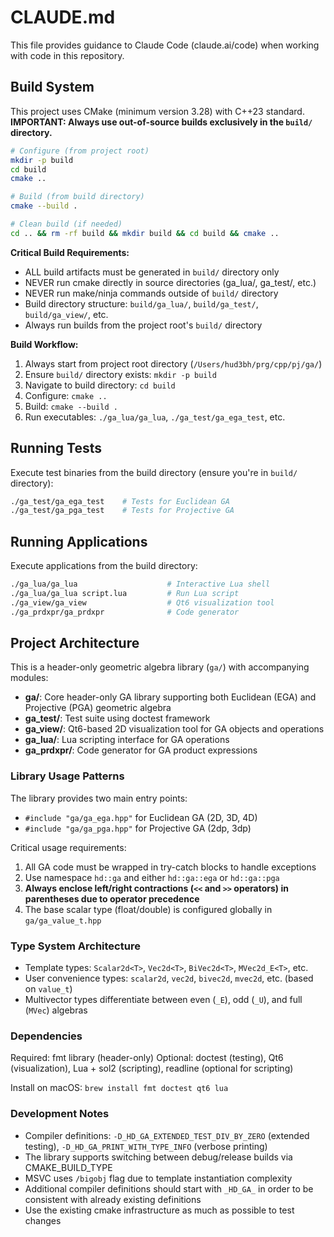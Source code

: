 # CLAUDE.md

This file provides guidance to Claude Code (claude.ai/code) when working with code in this repository.

## Build System

This project uses CMake (minimum version 3.28) with C++23 standard. **IMPORTANT: Always use out-of-source builds exclusively in the `build/` directory.**

```bash
# Configure (from project root)
mkdir -p build
cd build
cmake ..

# Build (from build directory)
cmake --build .

# Clean build (if needed)
cd .. && rm -rf build && mkdir build && cd build && cmake ..
```

**Critical Build Requirements:**

- ALL build artifacts must be generated in `build/` directory only
- NEVER run cmake directly in source directories (ga_lua/, ga_test/, etc.)
- NEVER run make/ninja commands outside of `build/` directory
- Build directory structure: `build/ga_lua/`, `build/ga_test/`, `build/ga_view/`, etc.
- Always run builds from the project root's `build/` directory

**Build Workflow:**

1. Always start from project root directory (`/Users/hud3bh/prg/cpp/pj/ga/`)
2. Ensure `build/` directory exists: `mkdir -p build`
3. Navigate to build directory: `cd build`
4. Configure: `cmake ..`
5. Build: `cmake --build .`
6. Run executables: `./ga_lua/ga_lua`, `./ga_test/ga_ega_test`, etc.

## Running Tests

Execute test binaries from the build directory (ensure you're in `build/` directory):

```bash
./ga_test/ga_ega_test    # Tests for Euclidean GA
./ga_test/ga_pga_test    # Tests for Projective GA
```

## Running Applications

Execute applications from the build directory:

```bash
./ga_lua/ga_lua                    # Interactive Lua shell
./ga_lua/ga_lua script.lua         # Run Lua script
./ga_view/ga_view                  # Qt6 visualization tool
./ga_prdxpr/ga_prdxpr              # Code generator
```

## Project Architecture

This is a header-only geometric algebra library (`ga/`) with accompanying modules:

- **ga/**: Core header-only GA library supporting both Euclidean (EGA) and Projective (PGA) geometric algebra
- **ga_test/**: Test suite using doctest framework
- **ga_view/**: Qt6-based 2D visualization tool for GA objects and operations
- **ga_lua/**: Lua scripting interface for GA operations
- **ga_prdxpr/**: Code generator for GA product expressions

### Library Usage Patterns

The library provides two main entry points:

- `#include "ga/ga_ega.hpp"` for Euclidean GA (2D, 3D, 4D)
- `#include "ga/ga_pga.hpp"` for Projective GA (2dp, 3dp)

Critical usage requirements:

1. All GA code must be wrapped in try-catch blocks to handle exceptions
2. Use namespace `hd::ga` and either `hd::ga::ega` or `hd::ga::pga`
3. **Always enclose left/right contractions (`<<` and `>>` operators) in parentheses due to operator precedence**
4. The base scalar type (float/double) is configured globally in `ga/ga_value_t.hpp`

### Type System Architecture

- Template types: `Scalar2d<T>`, `Vec2d<T>`, `BiVec2d<T>`, `MVec2d_E<T>`, etc.
- User convenience types: `scalar2d`, `vec2d`, `bivec2d`, `mvec2d`, etc. (based on `value_t`)
- Multivector types differentiate between even (`_E`), odd (`_U`), and full (`MVec`) algebras

### Dependencies

Required: fmt library (header-only)
Optional: doctest (testing), Qt6 (visualization), Lua + sol2 (scripting), readline
(optional for scripting)

Install on macOS: `brew install fmt doctest qt6 lua`

### Development Notes

- Compiler definitions: `-D_HD_GA_EXTENDED_TEST_DIV_BY_ZERO` (extended testing), `-D_HD_GA_PRINT_WITH_TYPE_INFO` (verbose printing)
- The library supports switching between debug/release builds via CMAKE_BUILD_TYPE
- MSVC uses `/bigobj` flag due to template instantiation complexity
- Additional compiler definitions should start with `_HD_GA_` in order to be consistent
  with already existing definitions
- Use the existing cmake infrastructure as much as possible to test changes

